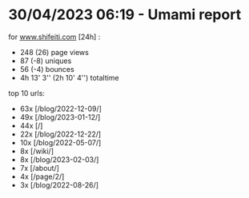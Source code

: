 # 30/04/2023 06:19 - Umami report
for www.shifeiti.com [24h] :

 - 248 (26) page views
 - 87 (-8) uniques
 - 56 (-4) bounces
 - 4h 13' 3'' (2h 10' 4'') totaltime


top 10 urls:
 - 63x [/blog/2022-12-09/]
 - 49x [/blog/2023-01-12/]
 - 44x [/]
 - 22x [/blog/2022-12-22/]
 - 10x [/blog/2022-05-07/]
 - 8x [/wiki/]
 - 8x [/blog/2023-02-03/]
 - 7x [/about/]
 - 4x [/page/2/]
 - 3x [/blog/2022-08-26/]


